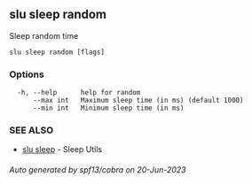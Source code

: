 ## slu sleep random

Sleep random time

```
slu sleep random [flags]
```

### Options

```
  -h, --help      help for random
      --max int   Maximum sleep time (in ms) (default 1000)
      --min int   Minimum sleep time (in ms)
```

### SEE ALSO

* [slu sleep](slu_sleep.md)	 - Sleep Utils

###### Auto generated by spf13/cobra on 20-Jun-2023
